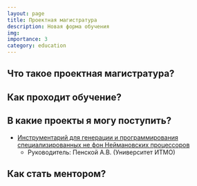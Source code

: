 ```yaml
---
layout: page
title: Проектная магистратура
description: Новая форма обучения
img:
importance: 3
category: education
---
```


## Что такое проектная магистратура?

## Как проходит обучение?

## В какие проекты я могу поступить?


- [Инструментарий для генерации и программирования специализированных не фон Неймановских процессоров](https://ryukzak.github.io/projects/nitta/)
  - Руководитель: Пенской А.В. (Университет ИТМО)
 

## Как стать ментором?
